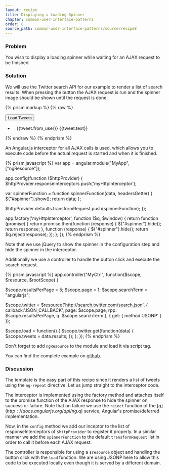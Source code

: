 ```yaml
---
layout: recipe
title: Displaying a Loading Spinner
chapter: common-user-interface-patterns
order: 8
source_path: common-user-interface-patterns/source/recipe8
---
```


### Problem
You wish to display a loading spinner while waiting for an AJAX request to be finished.

### Solution
We will use the Twitter search API for our example to render a list of search results. When pressing the button the AJAX request is run and the spinner image should be shown until the request is done.

{% prism markup %}
{% raw %}
<body ng-app="MyApp" ng-controller="MyCtrl">

  <div>
    <button class="btn" ng-click="load()">Load Tweets</button>
    <img id="spinner" ng-src="img/spinner.gif" style="display:none;">
  </div>

  <div>
    <ul ng-repeat="tweet in tweets">
      <li>
        <img ng-src="{{tweet.profile_image_url}}" alt="">
        &nbsp; {{tweet.from_user}}
        {{tweet.text}}
      </li>
    </ul>
  </div>

</body>
{% endraw %}
{% endprism %}

An Angular.js interceptor for all AJAX calls is used, which allows you to execute code before the actual request is started and when it is finished.

{% prism javascript %}
var app = angular.module("MyApp", ["ngResource"]);

app.config(function ($httpProvider) {
  $httpProvider.responseInterceptors.push('myHttpInterceptor');

  var spinnerFunction = function spinnerFunction(data, headersGetter) {
    $("#spinner").show();
    return data;
  };

  $httpProvider.defaults.transformRequest.push(spinnerFunction);
});

app.factory('myHttpInterceptor', function ($q, $window) {
  return function (promise) {
    return promise.then(function (response) {
      $("#spinner").hide();
      return response;
    }, function (response) {
      $("#spinner").hide();
      return $q.reject(response);
    });
  };
});
{% endprism %}

Note that we use jQuery to show the spinner in the configuration step and hide the spinner in the interceptor.

Additionally we use a controller to handle the button click and execute the search request.

{% prism javascript %}
app.controller("MyCtrl", function($scope, $resource, $rootScope) {

  $scope.resultsPerPage = 5;
  $scope.page = 1;
  $scope.searchTerm = "angularjs";

  $scope.twitter = $resource('http://search.twitter.com/search.json',
    { callback:'JSON_CALLBACK',
      page: $scope.page,
      rpp: $scope.resultsPerPage,
      q: $scope.searchTerm },
    { get: { method:'JSONP' } });

  $scope.load = function() {
    $scope.twitter.get(function(data) {
      $scope.tweets = data.results;
    });
  };
});
{% endprism %}

Don't forget to add `ngResource` to the module and load it via script tag.

You can find the complete example on [github](https://github.com/fdietz/recipes-with-angular-js-examples/tree/master/chapter8/recipe8).

### Discussion
The template is the easy part of this recipe since it renders a list of tweets using the `ng-repeat` directive. Let us jump straight to the interceptor code.

The interceptor is implemented using the factory method and attaches itself to the promise function of the AJAX response to hide the spinner on success or failure. Note that on failure we use the `reject` function of the [$q](http://docs.angularjs.org/api/ng.$q) service, Angular's promise/deferred implementation.

Now, in the `config` method we add our inceptor to the list of responseInterceptors of `$httpProvider` to register it properly. In a similar manner we add the `spinnerFunction` to the default `transformRequest` list in order to call it before each AJAX request.

The controller is responsible for using a `$resource` object and handling the button click with the `load` function. We are using JSONP here to allow this code to be executed locally even though it is served by a different domain.